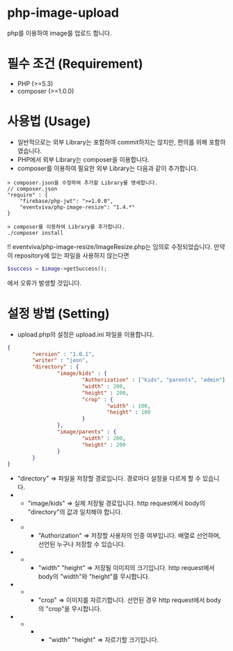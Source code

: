 # php-image-upload
php를 이용하여 image를 업로드 합니다.

# 필수 조건 (Requirement)
- PHP (>=5.3)
- composer (>=1.0.0)

# 사용법 (Usage)
- 일반적으로는 외부 Library는 포함하여 commit하지는 않지만, 편의를 위해 포함하였습니다.
- PHP에서 외부 Library는 composer을 이용합니다.
- composer를 이용하여 필요한 외부 Library는 다음과 같이 추가합니다.
```
> composer.json을 수정하여 추가할 Library를 명세합니다.
// composer.json
"require" : {
    "firebase/php-jwt": ">=1.0.0",
    "eventviva/php-image-resize": "1.4.*"
} 

> composer를 이용하여 Library를 추가합니다.
./composer install
```


!! eventviva/php-image-resize/ImageResize.php는 임의로 수정되었습니다. 만약 이 repository에 있는 파일을 사용하지 않는다면
```php
$success = $image->getSuccess();
```
에서 오류가 발생할 것입니다.

# 설정 방법 (Setting)
- upload.php의 설정은 upload.ini 파일을 이용합니다.
```json
{
        "version" : "1.0.1",
        "writer" : "jeon",
        "directory" : {
                "image/kids" : {
                        "Authorization" : ["kids", "parents", "admin"],
                        "width" : 200,
                        "height" : 200,
                        "crop" : {
                                "width" : 100,
                                "height" : 100
                        }
                },
                "image/parents" : {
                        "width" : 200,
                        "height" : 200
                }
        }
}
```
- "directory" => 파일을 저장할 경로입니다. 경로마다 설정을 다르게 할 수 있습니다.
- -  "image/kids" => 실제 저장될 경로입니다. http request에서 body의 "directory"의 값과 일치해야 합니다.
- - - "Authorization" => 저장할 사용자의 인증 여부입니다. 배열로 선언하며, 선언된 누구나 저장할 수 있습니다.
- - - "width" "height" => 저장될 이미지의 크기입니다. http request에서 body의 "width"와 "height"를 무시합니다.
- - - "crop" => 이미지를 자르기합니다. 선언된 경우 http request에서 body의 "crop"을 무시합니다.
- - - - "width" "height" => 자르기할 크기입니다. 
